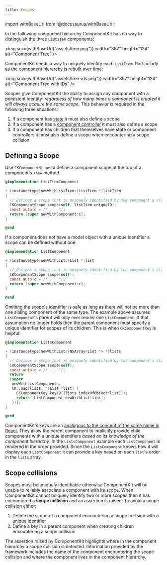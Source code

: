 ```yaml
---
title: Scopes
---
```


import withBaseUrl from '@docusaurus/withBaseUrl';

In the following component hierarchy ComponentKit has no way to distinguish the three `ListItem` components:

<img src={withBaseUrl("assets/tree.png")} width="367" height="124" alt="Component Tree" />

ComponentKit needs a way to uniquely identify each `ListItem`. Particularly as the component hierarchy is rebuilt over time:

<img src={withBaseUrl("assets/tree-ids.png")} width="367" height="124" alt="Component Tree with IDs" />

Scopes give ComponentKit the ability to assign any component with a persistent identity: _regardless of how many times a component is created it will always acquire the same scope_. This behavior is required in the following three situations:

1. If a component has [state](state.html) it must also define a scope
2. If a component has a [component controller](component-controllers.html) it must also define a scope
3. If a component has children that themselves have state or component controllers it must also define a scope when encountering a scope collision

## Defining a Scope

Use `CKComponentScope` to define a component scope at the top of a component's `+new` method.

```objectivec highlight
@implementation ListItemComponent

+ (instancetype)newWithListItem:(ListItem *)listItem
{
  // Defines a scope that is uniquely identified by the component's class (i.e. ListItemComponent) and the provided identifier.
  CKComponentScope scope(self, listItem.uniqueID);
  const auto c = /* ... */;
  return [super newWithComponent:c];
}

@end
```

If a component does not have a model object with a unique identifier a scope can be defined without one:

```objectivec highlight
@implementation ListComponent

+ (instancetype)newWithList:(List *)list
{
  // Defines a scope that is uniquely identified by the component's class (i.e. ListComponent).
  CKComponentScope scope(self);
  const auto c = /* ... */;
  return [super newWithComponent:c];
}

@end
```

Omitting the scope's identifier is safe as long as there will not be more than one sibling component of the same type. The example above assumes `ListComponent`'s parent will only ever render one `ListComponent`. If that assumption no longer holds then the parent component must specify a unique identifier for scopes of its children. This is when `CKComponentKey` is helpful:

```objectivec highlight
@implementation ListsComponent

+ (instancetype)newWithList:(NSArray<List *> *)lists
{
  // Defines a scope that is uniquely identified by the component's class (i.e. ListComponent).
  CKComponentScope scope(self);
  const auto c = /* ... */;
  return
  [super
   newWithListComponents:
   CK::map(lists, ^(List *list) {
     CKComponentKey key(@([lists indexOfObject:list]));
     return [ListComponent newWithList:list];
   })];
}

@end
```

ComponentKit's keys are an [analogous to the concept of the same name in React](https://facebook.github.io/react/docs/lists-and-keys.html#keys). They allow the parent component to implicitly provide child components with a unique identifiers _based on its knowledge of the component hierarchy_. In the `ListsComponent` example each `ListComponent` is rendered in the order provided. Since the `ListsComponent` knows how it will display each `ListComponent` it can provide a key based on each `list`'s order in the `lists` array.

## Scope collisions

Scopes must be uniquely identifiable otherwise ComponentKit will be unable to reliably associate a component with its scope. When ComponentKit cannot uniquely identify two or more scopes then it has encountered a **scope collision** and an assertion is raised. To avoid a scope collision either:

1. Define the scope of a component encountering a scope collision with a unique identifier
2. Define a key in a parent component when creating children encountering a scope collision

The assertion raised by ComponentKit highlights where in the component hierarchy a scope collision is detected. Information provided by the framework includes the name of the component encountering the scope collision and where the component lives in the component hierarchy.
